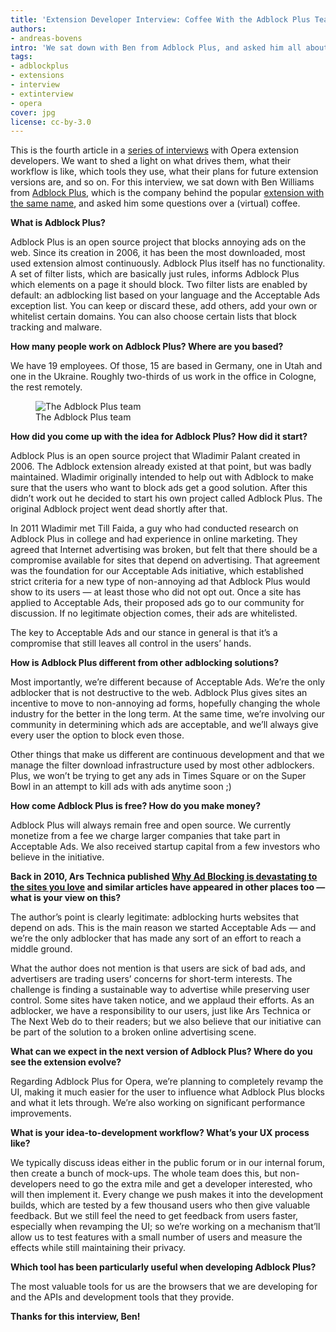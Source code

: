 ```yaml
---
title: 'Extension Developer Interview: Coffee With the Adblock Plus Team'
authors:
- andreas-bovens
intro: 'We sat down with Ben from Adblock Plus, and asked him all about the product, how it started, how it’s different, how the company behind it makes money, whether ad blocking is hurting the internet or not, and more.'
tags:
- adblockplus
- extensions
- interview
- extinterview
- opera
cover: jpg
license: cc-by-3.0
---
```


This is the fourth article in a [series of interviews][1] with Opera extension developers. We want to shed a light on what drives them, what their workflow is like, which tools they use, what their plans for future extension versions are, and so on. For this interview, we sat down with Ben Williams from [Adblock Plus][2], which is the company behind the popular [extension with the same name][3], and asked him some questions over a (virtual) coffee.

[1]: /tags/extinterview/
[2]: http://adblockplus.org/
[3]: https://addons.opera.com/en/extensions/details/opera-adblock/

**What is Adblock Plus?**

Adblock Plus is an open source project that blocks annoying ads on the web. Since its creation in 2006, it has been the most downloaded, most used extension almost continuously. Adblock Plus itself has no functionality. A set of filter lists, which are basically just rules, informs Adblock Plus which elements on a page it should block. Two filter lists are enabled by default: an adblocking list based on your language and the Acceptable Ads exception list. You can keep or discard these, add others, add your own or whitelist certain domains. You can also choose certain lists that block tracking and malware.

**How many people work on Adblock Plus? Where are you based?**

We have 19 employees. Of those, 15 are based in Germany, one in Utah and one in the Ukraine. Roughly two-thirds of us work in the office in Cologne, the rest remotely.

<figure block="figure">
	<img elem="media" src="{{ page.id }}/team.jpg" alt="The Adblock Plus team">
	<figcaption elem="caption">The Adblock Plus team</figcaption>
</figure>

**How did you come up with the idea for Adblock Plus? How did it start?**

Adblock Plus is an open source project that Wladimir Palant created in 2006. The Adblock extension already existed at that point, but was badly maintained. Wladimir originally intended to help out with Adblock to make sure that the users who want to block ads get a good solution. After this didn’t work out he decided to start his own project called Adblock Plus. The original Adblock project went dead shortly after that.

In 2011 Wladimir met Till Faida, a guy who had conducted research on Adblock Plus in college and had experience in online marketing. They agreed that Internet advertising was broken, but felt that there should be a compromise available for sites that depend on advertising. That agreement was the foundation for our Acceptable Ads initiative, which established strict criteria for a new type of non-annoying ad that Adblock Plus would show to its users — at least those who did not opt out. Once a site has applied to Acceptable Ads, their proposed ads go to our community for discussion. If no legitimate objection comes, their ads are whitelisted.

The key to Acceptable Ads and our stance in general is that it’s a compromise that still leaves all control in the users’ hands.

**How is Adblock Plus different from other adblocking solutions?**

Most importantly, we’re different because of Acceptable Ads. We’re the only adblocker that is not destructive to the web. Adblock Plus gives sites an incentive to move to non-annoying ad forms, hopefully changing the whole industry for the better in the long term. At the same time, we’re involving our community in determining which ads are acceptable, and we’ll always give every user the option to block even those.

Other things that make us different are continuous development and that we manage the filter download infrastructure used by most other adblockers. Plus, we won’t be trying to get any ads in Times Square or on the Super Bowl in an attempt to kill ads with ads anytime soon ;)

**How come Adblock Plus is free? How do you make money?**

Adblock Plus will always remain free and open source. We currently monetize from a fee we charge larger companies that take part in Acceptable Ads. We also received startup capital from a few investors who believe in the initiative.

**Back in 2010, Ars Technica published [Why Ad Blocking is devastating to the sites you love][5] and similar articles have appeared in other places too — what is your view on this?**

[5]: http://arstechnica.com/business/2010/03/why-ad-blocking-is-devastating-to-the-sites-you-love/

The author’s point is clearly legitimate: adblocking hurts websites that depend on ads. This is the main reason we started Acceptable Ads — and we’re the only adblocker that has made any sort of an effort to reach a middle ground.

What the author does not mention is that users are sick of bad ads, and advertisers are trading users’ concerns for short-term interests. The challenge is finding a sustainable way to advertise while preserving user control. Some sites have taken notice, and we applaud their efforts. As an adblocker, we have a responsibility to our users, just like Ars Technica or The Next Web do to their readers; but we also believe that our initiative can be part of the solution to a broken online advertising scene.

**What can we expect in the next version of Adblock Plus? Where do you see the extension evolve?**

Regarding Adblock Plus for Opera, we’re planning to completely revamp the UI, making it much easier for the user to influence what Adblock Plus blocks and what it lets through. We’re also working on significant performance improvements.

**What is your idea-to-development workflow? What’s your UX process like?**

We typically discuss ideas either in the public forum or in our internal forum, then create a bunch of mock-ups. The whole team does this, but non-developers need to go the extra mile and get a developer interested, who will then implement it. Every change we push makes it into the development builds, which are tested by a few thousand users who then give valuable feedback. But we still feel the need to get feedback from users faster, especially when revamping the UI; so we’re working on a mechanism that’ll allow us to test features with a small number of users and measure the effects while still maintaining their privacy.

**Which tool has been particularly useful when developing Adblock Plus?**

The most valuable tools for us are the browsers that we are developing for and the APIs and development tools that they provide.

**Thanks for this interview, Ben!**
